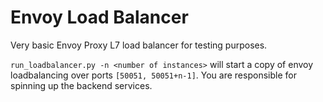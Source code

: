 # Envoy Load Balancer

Very basic Envoy Proxy L7 load balancer for testing purposes.

`run_loadbalancer.py -n <number of instances>` will start a copy of envoy loadbalancing
over ports `[50051, 50051+n-1]`.  You are responsible for spinning up the backend services.

